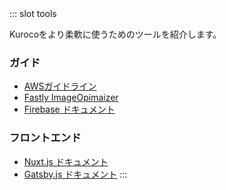 
<tools-Bar/>
::: slot tools

Kurocoをより柔軟に使うためのツールを紹介します。
### ガイド
- [AWSガイドライン](/content/documentation)
- [Fastly ImageOpimaizer](https://developer.fastly.com/reference/io/#query-parameters)
- [Firebase ドキュメント](https://firebase.google.com/docs?hl=ja)

### フロントエンド
- [Nuxt.js ドキュメント](https://ja.nuxtjs.org/)
- [Gatsby.js ドキュメント](https://www.gatsbyjs.com/docs/)
:::